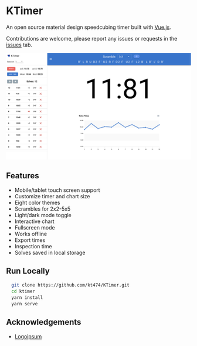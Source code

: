 # KTimer

An open source material design speedcubing timer built with [Vue.js](https://vuejs.org/).

Contributions are welcome, please report any issues or requests in the [issues](https://github.com/kt474/KTimer/issues) tab.

![screenshot](./public/page_screenshot.png)
## Features

- Mobile/tablet touch screen support
- Customize timer and chart  size
- Eight color themes
- Scrambles for 2x2-5x5
- Light/dark mode toggle
- Interactive chart
- Fullscreen mode
- Works offline
- Export times 
- Inspection time
- Solves saved in local storage

## Run Locally

```bash
  git clone https://github.com/kt474/KTimer.git
  cd ktimer
  yarn install
  yarn serve
```

## Acknowledgements

- [Logoipsum](https://logoipsum.com/)
